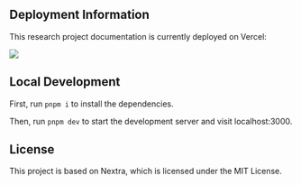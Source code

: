 ## Deployment Information

This research project documentation is currently deployed on Vercel:

[![](https://vercel.com/button)](https://vercel.com/)

## Local Development

First, run `pnpm i` to install the dependencies.

Then, run `pnpm dev` to start the development server and visit localhost:3000.

## License

This project is based on Nextra, which is licensed under the MIT License.
